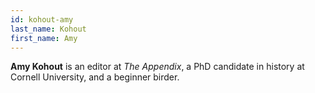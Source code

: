 ```yaml
---
id: kohout-amy
last_name: Kohout
first_name: Amy
---
```

**Amy Kohout** is an editor at _The Appendix_, a PhD candidate in history at Cornell University, and a beginner birder.